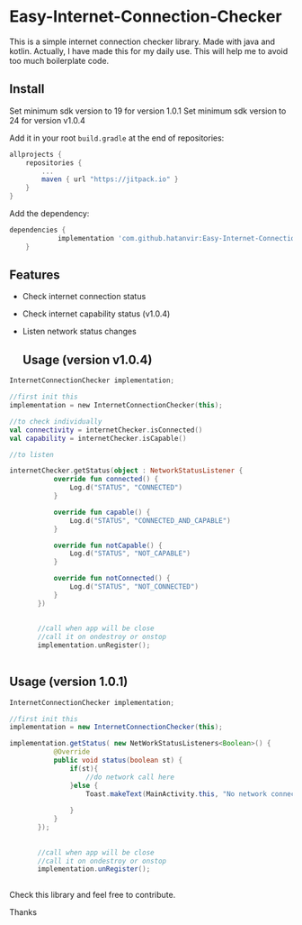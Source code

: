 # Easy-Internet-Connection-Checker

This is a simple internet connection checker library. Made with java and kotlin. Actually, I have made this for my daily use. This will help me to avoid too much boilerplate code.

## Install

Set minimum sdk version to 19 for version 1.0.1
Set minimum sdk version to 24 for version v1.0.4

Add it in your root `build.gradle` at the end of repositories:
```gradle
allprojects {
    repositories {
        ...
        maven { url "https://jitpack.io" }
    }
}
```
Add the dependency:
```gradle
dependencies {
	        implementation 'com.github.hatanvir:Easy-Internet-Connection-Checker:{latest version}'
	}
```

## Features
* Check internet connection status
* Check internet capability status (v1.0.4)
* Listen network status changes


  ## Usage (version v1.0.4)

 ```kotlin
 InternetConnectionChecker implementation;
 
 //first init this
 implementation = new InternetConnectionChecker(this);

//to check individually
val connectivity = internetChecker.isConnected()
val capability = internetChecker.isCapable()

//to listen
 
 internetChecker.getStatus(object : NetworkStatusListener {
            override fun connected() {
                Log.d("STATUS", "CONNECTED")
            }

            override fun capable() {
                Log.d("STATUS", "CONNECTED_AND_CAPABLE")
            }

            override fun notCapable() {
                Log.d("STATUS", "NOT_CAPABLE")
            }

            override fun notConnected() {
                Log.d("STATUS", "NOT_CONNECTED")
            }
        })
        
        
        //call when app will be close
        //call it on ondestroy or onstop
        implementation.unRegister();
       
 ```

## Usage (version 1.0.1)

 ```java
 InternetConnectionChecker implementation;
 
 //first init this
 implementation = new InternetConnectionChecker(this);
 
 implementation.getStatus( new NetWorkStatusListeners<Boolean>() {
            @Override
            public void status(boolean st) {
                if(st){
                    //do network call here
                }else {
                    Toast.makeText(MainActivity.this, "No network connection !", Toast.LENGTH_SHORT).show();
                
                }
            }
        });
        
        
        //call when app will be close
        //call it on ondestroy or onstop
        implementation.unRegister();
       
 ```
 
 Check this library and feel free to contribute.
 
 Thanks
 
